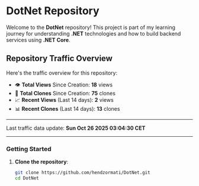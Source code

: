 # DotNet Repository

Welcome to the **DotNet** repository! This project is part of my learning journey for understanding **.NET** technologies and how to build backend services using **.NET Core**. 

## Repository Traffic Overview

Here's the traffic overview for this repository:

- 👁️ **Total Views** Since Creation: **18** views
- 🔄 **Total Clones** Since Creation: **75** clones
- 📈 **Recent Views** (Last 14 days): **2** views
- 📊 **Recent Clones** (Last 14 days): **13** clones

---

Last traffic data update: **Sun Oct 26 2025 03:04:30 CET**

---
### Getting Started

1. **Clone the repository**:
   ```bash
   git clone https://github.com/hendzormati/DotNet.git
   cd DotNet
